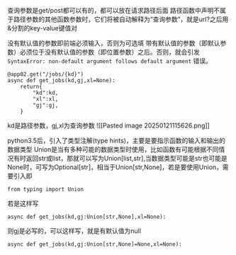 查询参数是get/post都可以有的，都可以放在请求路径后面
路径函数中声明不属于路径参数的其他函数参数时，它们将被自动解释为“查询参数”，就是url?之后用&分割的key-value键值对

没有默认值的参数即前端必须输入，否则为可选填
带有默认值的参数（即默认参数）必须位于没有默认值的参数（即位置参数）之后。否则，就会引发 `SyntaxError: non-default argument follows default argument` 错误。

```
@app02.get("/jobs/{kd}")
async def get_jobs(kd,gj,xl=None):
    return{
        "kd":kd,
        "xl":xl,
        "gj":gj,
    }
```
kd是路径参数，gj,xl为查询参数
![[Pasted image 20250121115626.png]]




python3.5后，引入了类型注解(type hints)，主要是要指示函数的输入和输出的数据类型
Union是当有多种可能的数据类型时使用，比如函数有可能根据不同情况有时返回str或list，那就可以写为Union[list,str],当数据类型可能是str也可能是None时，可写为Optional[str]，相当于Union[str,None]，若是要使用Union，需要引入即
```
from typing import Union
```
若是这样写
```
async def get_jobs(kd,gj:Union[str,None],xl=None):
```
则gj是必写的，可以这样写，就是有默认值为null
```
async def get_jobs(kd,gj:Union[str,None]=None,xl=None):
```